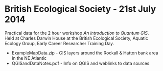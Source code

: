 British Ecological Society - 21st July 2014
===========================================

Practical data for the 2 hour workshop *An introduction to Quantum GIS*. Held at Charles Darwin House at the British Ecological Society, Aquatic Ecology Group, Early Career Researcher Training Day.

* ExampleMapData.zip - GIS layers around the Rockall & Hatton bank area in the NE Atlantic
* QGISandDataNotes.pdf - Info on QGIS and weblinks to data sources



